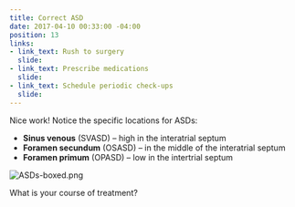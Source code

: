 ```yaml
---
title: Correct ASD
date: 2017-04-10 00:33:00 -04:00
position: 13
links:
- link_text: Rush to surgery
  slide: 
- link_text: Prescribe medications
  slide: 
- link_text: Schedule periodic check-ups
  slide: 
---
```


Nice work! Notice the specific locations for ASDs:

* **Sinus venous** (SVASD) – high in the interatrial septum
* **Foramen secundum** (OSASD) – in the middle of the interatrial septum
* **Foramen primum** (OPASD) – low in the intertrial septum

![ASDs-boxed.png](/uploads/ASDs-boxed.png)

What is your course of treatment?